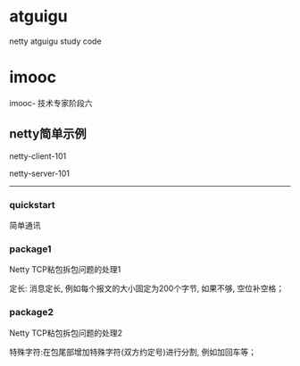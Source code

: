 # atguigu
netty atguigu study code


# imooc
imooc- 技术专家阶段六



## netty简单示例

netty-client-101

netty-server-101

---

### quickstart

简单通讯

### package1

Netty TCP粘包拆包问题的处理1

定长: 消息定长, 例如每个报文的大小固定为200个字节, 如果不够, 空位补空格；

### package2

Netty TCP粘包拆包问题的处理2

特殊字符:在包尾部增加特殊字符(双方约定号)进行分割, 例如加回车等；
























